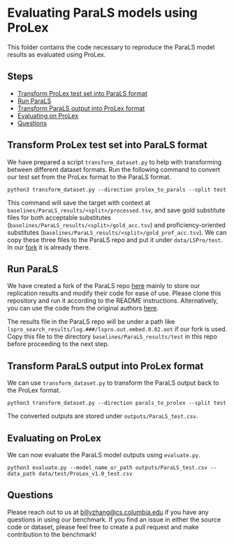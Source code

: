 # Evaluating ParaLS models using ProLex

This folder contains the code necessary to reproduce the ParaLS model results as evaluated using ProLex.

## Steps
- [Transform ProLex test set into ParaLS format](#Transform-ProLex-test-set-into-ParaLS-format)
- [Run ParaLS](#Run-ParaLS)
- [Transform ParaLS output into ProLex format](#Transform-ParaLS-output-into-ProLex-format)
- [Evaluating on ProLex](#evaluating-on-prolex)
- [Questions](#questions)

## Transform ProLex test set into ParaLS format
We have prepared a script `transform_dataset.py` to help with transforming between different dataset formats. Run the following command to convert our test set from the ProLex format to the ParaLS format.

```
python3 transform_dataset.py --direction prolex_to_parals --split test
```

This command will save the target with context at `baselines/ParaLS_results/<split>/processed.tsv`, and save gold substitute files for both acceptable substitutes (`baselines/ParaLS_results/<split>/gold_acc.tsv`) and proficiency-oriented substitutes (`baselines/ParaLS_results/<split>/gold_prof_acc.tsv`). We can copy these three files to the ParaLS repo and put it under `data/LSPro/test`. In our [fork](https://github.com/cynic01/ParaLS/tree/main/data/LSPro/test) it is already there.

## Run ParaLS
We have created a fork of the ParaLS repo [here](https://github.com/cynic01/ParaLS) mainly to store our replication results and modify their code for ease of use. Please clone this repository and run it according to the README instructions. Alternatively, you can use the code from the original authors [here](https://github.com/qiang2100/ParaLS).

The results file in the ParaLS repo will be under a path like `lspro_search_results/log.###/lspro.out.embed.0.02.oot` if our fork is used. Copy this file to the directory `baselines/ParaLS_results/test` in this repo before proceeding to the next step.

## Transform ParaLS output into ProLex format
We can use `transform_dataset.py` to transform the ParaLS output back to the ProLex format.

```
python3 transform_dataset.py --direction parals_to_prolex --split test
```

The converted outputs are stored under `outputs/ParaLS_test.csv`.

## Evaluating on ProLex
We can now evaluate the ParaLS model outputs using `evaluate.py`.

```
python3 evaluate.py --model_name_or_path outputs/ParaLS_test.csv --data_path data/test/ProLex_v1.0_test.csv
```

## Questions
Please reach out to us at billyzhang@cs.columbia.edu if you have any questions in using our benchmark. If you find an issue in either the source code or dataset, please feel free to create a pull request and make contribution to the benchmark!